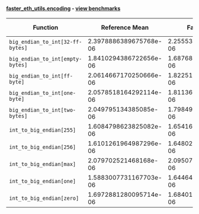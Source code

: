 #### [faster_eth_utils.encoding](https://github.com/BobTheBuidler/faster-eth-utils/blob/results/faster_eth_utils/encoding.py) - [view benchmarks](https://github.com/BobTheBuidler/faster-eth-utils/blob/results/benchmarks/test_encoding_benchmarks.py)

| Function | Reference Mean | Faster Mean | % Change | Speedup (%) | x Faster | Faster |
|----------|---------------|-------------|----------|-------------|----------|--------|
| `big_endian_to_int[32-ff-bytes]` | 2.3978886389675768e-06 | 2.2555391873578822e-06 | 5.94% | 6.31% | 1.06x | ✅ |
| `big_endian_to_int[empty-bytes]` | 1.8410294386722656e-06 | 1.6876817098197564e-06 | 8.33% | 9.09% | 1.09x | ✅ |
| `big_endian_to_int[ff-byte]` | 2.0614667170250666e-06 | 1.8225144748916488e-06 | 11.59% | 13.11% | 1.13x | ✅ |
| `big_endian_to_int[one-byte]` | 2.0578518164292114e-06 | 1.8113614055234223e-06 | 11.98% | 13.61% | 1.14x | ✅ |
| `big_endian_to_int[two-bytes]` | 2.049795134385085e-06 | 1.7984947412286624e-06 | 12.26% | 13.97% | 1.14x | ✅ |
| `int_to_big_endian[255]` | 1.6084798623825082e-06 | 1.6541650914710082e-06 | -2.84% | -2.76% | 0.97x | ❌ |
| `int_to_big_endian[256]` | 1.6101261964987296e-06 | 1.6480244174820779e-06 | -2.35% | -2.30% | 0.98x | ❌ |
| `int_to_big_endian[max]` | 2.079702521468168e-06 | 2.0950777790148307e-06 | -0.74% | -0.73% | 0.99x | ❌ |
| `int_to_big_endian[one]` | 1.5883007731167703e-06 | 1.644646480502472e-06 | -3.55% | -3.43% | 0.97x | ❌ |
| `int_to_big_endian[zero]` | 1.6972881280095714e-06 | 1.684017366632217e-06 | 0.78% | 0.79% | 1.01x | ✅ |
